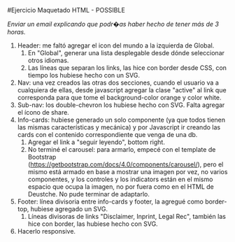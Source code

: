 #Ejercicio Maquetado HTML - POSSIBLE

*Enviar un email explicando que podr�as haber hecho de tener más de 3 horas.*

1. Header: me faltó agregar el icon del mundo a la izquierda de Global.
	1. En "Global", generar una lista desplegable desde dónde seleccionar otros idiomas.
	2. Las líneas que separan los links, las hice con border desde CSS, con tiempo los hubiese hecho con un SVG.
2. Nav: una vez creados las otras dos secciones, cuando el usuario va a cualquiera de ellas, desde javascript agregar la clase "active" al link que corresponda para que tome el background-color orange y color white.
5. Sub-nav: los double-chevron los hubiese hecho con SVG. Falta agregar el ícono de share.
6. Info-cards: hubiese generado un solo componente (ya que todos tienen las mismas características y mecánica) y por Javascript ir creando las cards con el contenido correspondiente que  venga de una db.
	1. Agregar el link a "seguir leyendo", bottom right.
	2. No terminé el carousel: para armarlo, empecé con el template de Bootstrap (https://getbootstrap.com/docs/4.0/components/carousel/), pero el mismo está armado en base a mostrar una imagen por vez, no varios componentes, y los controles y los indicators están en el mismo espacio que ocupa la imagen, no por fuera como en el HTML de Deustche. No pude terminar de adaptarlo.
8. Footer: línea divisoria entre info-cards y footer, la agregué como border-top, hubiese agregado un SVG.
	1. Líneas divisoras de links "Disclaimer, Inprint, Legal Rec", también las hice con border, las hubiese hecho con SVG.
9. Hacerlo responsive.